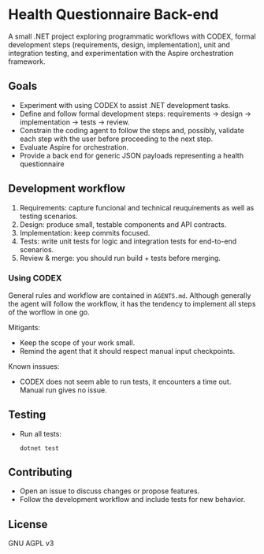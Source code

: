 # Health Questionnaire Back-end

A small .NET project exploring programmatic workflows with CODEX, formal development steps (requirements, design, implementation), unit and integration testing, and experimentation with the Aspire orchestration framework.

## Goals

- Experiment with using CODEX to assist .NET development tasks.
- Define and follow formal development steps: requirements → design → implementation → tests → review.
- Constrain the coding agent to follow the steps and, possibly, validate each step with the user before proceeding to the next step.
- Evaluate Aspire for orchestration.
- Provide a back end for generic JSON payloads representing a health questionnaire

## Development workflow

1. Requirements: capture funcional and technical reuquirements as well as testing scenarios.
2. Design: produce small, testable components and API contracts.
3. Implementation: keep commits focused.
4. Tests: write unit tests for logic and integration tests for end-to-end scenarios.
5. Review & merge: you should run build + tests before merging.

### Using CODEX

General rules and workflow are contained in `AGENTS.md`. Although generally the agent will follow the workflow, it has the tendency to implement all steps of the worflow in one go.  

Mitigants:

- Keep the scope of your work small.
- Remind the agent that it should respect manual input checkpoints.

Known inssues:

- CODEX does not seem able to run tests, it encounters a time out. Manual run gives no issue.

## Testing

- Run all tests:

  ```shell
  dotnet test
  ```

## Contributing

- Open an issue to discuss changes or propose features.
- Follow the development workflow and include tests for new behavior.

## License

GNU AGPL v3
